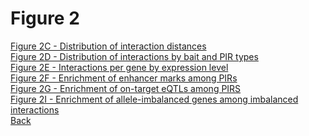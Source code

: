 # Figure 2

[Figure 2C - Distribution of interaction distances](../Scripts/Fig2C_Interaction_Distance.md)<br>
[Figure 2D - Distribution of interactions by bait and PIR types](../Scripts/Fig2D_Number_Interactions_Gene_Class.md)<br>
[Figure 2E - Interactions per gene by expression level](../Scripts/Fig2E_Interactions_GeneExpression.md)<br>
[Figure 2F - Enrichment of enhancer marks among PIRs](../Scripts/Fig2F_Enhancer_Enrichment.md)<br>
[Figure 2G - Enrichment of on-target eQTLs among PIRS](../Scripts/Fig2G_eQTL_Enrichment.md)<br>
[Figure 2I - Enrichment of allele-imbalanced genes among imbalanced interactions](../Scripts/Fig2I_AIMB_Enrichment.md)<br>
[Back](../README.md)
